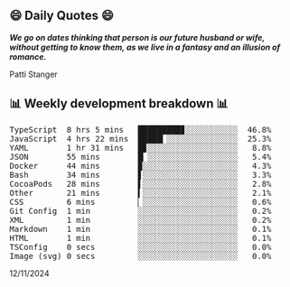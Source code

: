 ## 😄 Daily Quotes 😄

_**We go on dates thinking that person is our future husband or wife, without getting to know them, as we live in a fantasy and an illusion of romance.**_

Patti Stanger



## 📊 Weekly development breakdown 📊

<pre>TypeScript  8 hrs 5 mins   █████████▊░░░░░░░░░░░  46.8%
JavaScript  4 hrs 22 mins  █████▎░░░░░░░░░░░░░░░  25.3%
YAML        1 hr 31 mins   █▊░░░░░░░░░░░░░░░░░░░   8.8%
JSON        55 mins        █▏░░░░░░░░░░░░░░░░░░░   5.4%
Docker      44 mins        ▉░░░░░░░░░░░░░░░░░░░░   4.3%
Bash        34 mins        ▋░░░░░░░░░░░░░░░░░░░░   3.3%
CocoaPods   28 mins        ▌░░░░░░░░░░░░░░░░░░░░   2.8%
Other       21 mins        ▍░░░░░░░░░░░░░░░░░░░░   2.1%
CSS         6 mins         ▏░░░░░░░░░░░░░░░░░░░░   0.6%
Git Config  1 min          ░░░░░░░░░░░░░░░░░░░░░   0.2%
XML         1 min          ░░░░░░░░░░░░░░░░░░░░░   0.2%
Markdown    1 min          ░░░░░░░░░░░░░░░░░░░░░   0.1%
HTML        1 min          ░░░░░░░░░░░░░░░░░░░░░   0.1%
TSConfig    0 secs         ░░░░░░░░░░░░░░░░░░░░░   0.0%
Image (svg) 0 secs         ░░░░░░░░░░░░░░░░░░░░░   0.0%</pre>

12/11/2024
